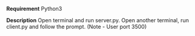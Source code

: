 **Requirement**
Python3

**Description**
Open terminal and run server.py.
Open another terminal, run client.py and follow the prompt. (Note - User port 3500)

